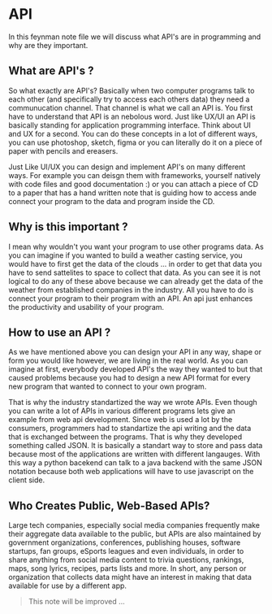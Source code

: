 # API 

In this feynman note file we will discuss what API's are in programming and why are they important.

## What are API's ?

So what exactly are API's? Basically when two computer programs talk to each other (and specifically try to access each others data) they need a communucation channel. That channel is what we call an API is. You first have to understand that API is an nebolous word. Just like UX/UI an API is basically standing for application programming interface. Think about UI and UX for a second. You can do these concepts in a lot of different ways, you can use photoshop, sketch, figma or you can literally do it on a piece of paper with pencils and ereasers.

Just Like UI/UX you can design and implement API's on many different ways. For example you can deisgn them with frameworks, yourself natively with code files and good documentation :) or you can attach a piece of CD to a paper that has a hand written note that is guiding how to access ande connect your program to the data and program inside the CD.

## Why is this important ?

I mean why wouldn't you want your program to use other programs data. As you can imagine if you wanted to build a weather casting service, you would have to first get the data of the clouds ... in order to get that data you have to send sattelites to space to collect that data. As you can see it is not logical to do any of these above because we can already get the data of the weather from established companies in the industry. All you have to do is connect your program to their program with an API. An api just enhances the productivity and usability of your program.

## How to use an API ?

As we have mentioned above you can design your API in any way, shape or form you would like however, we are living in the real world. As you can imagine at first, everybody developed API's the way they wanted to but that caused problems because you had to design a new API format for every new program that wanted to connect to your own program. 

That is why the industry standartized the way we wrote APIs. Even though you can write a lot of APIs in various different programs lets give an example from web api development. Since web is used a lot by the consumers, programmers had to standartize the api writing and the data that is exchanged between the programs. That is why they developed something called JSON. It is basically a standart way to store and pass data because most of the applications are written with different langauges. With this way a python bacekend can talk to a java backend with the same JSON notation because both web applications will have to use javascript on the client side.


## Who Creates Public, Web-Based APIs?

Large tech companies, especially social media companies frequently make their aggregate data available to the public, but APIs are also maintained by government organizations, conferences, publishing houses, software startups, fan groups, eSports leagues and even individuals, in order to share anything from social media content to trivia questions, rankings, maps, song lyrics, recipes, parts lists and more. In short, any person or organization that collects data might have an interest in making that data available for use by a different app.


> This note will be improved ...

